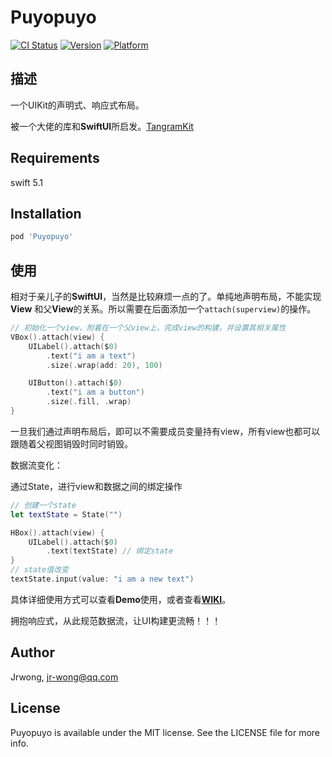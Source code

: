 # Puyopuyo

[![CI Status](https://img.shields.io/travis/scubers/Puyopuyo.svg?style=flat)](https://travis-ci.org/scubers/Puyopuyo)
[![Version](https://img.shields.io/cocoapods/v/Puyopuyo.svg?style=flat)](https://cocoapods.org/pods/Puyopuyo)
[![Platform](https://img.shields.io/cocoapods/p/Puyopuyo.svg?style=flat)](https://cocoapods.org/pods/Puyopuyo)

## 描述

一个UIKit的声明式、响应式布局。

被一个大佬的库和**SwiftUI**所启发。[TangramKit](https://github.com/youngsoft/TangramKit)

## Requirements

swift 5.1

## Installation

```ruby
pod 'Puyopuyo'
```

## 使用

相对于亲儿子的**SwiftUI**，当然是比较麻烦一点的了。单纯地声明布局，不能实现**View** 和父**View**的关系。所以需要在后面添加一个`attach(superview)`的操作。

```swift
// 初始化一个view，附着在一个父view上，完成view的构建，并设置其相关属性
VBox().attach(view) {
    UILabel().attach($0)
        .text("i am a text")
        .size(.wrap(add: 20), 100)

    UIButton().attach($0)
        .text("i am a button")
        .size(.fill, .wrap)
}
```

一旦我们通过声明布局后，即可以不需要成员变量持有view，所有view也都可以跟随着父视图销毁时同时销毁。

数据流变化：

通过State，进行view和数据之间的绑定操作

```swift
// 创建一个state
let textState = State("")

HBox().attach(view) {
    UILabel().attach($0)
        .text(textState) // 绑定state
}
// state值改变
textState.input(value: "i am a new text")
```

具体详细使用方式可以查看**Demo**使用，或者查看[**WIKI**](https://github.com/scubers/puyopuyo/blob/master/WIKI.md)。

拥抱响应式，从此规范数据流，让UI构建更流畅！！！

## Author

Jrwong, jr-wong@qq.com

## License

Puyopuyo is available under the MIT license. See the LICENSE file for more info.

